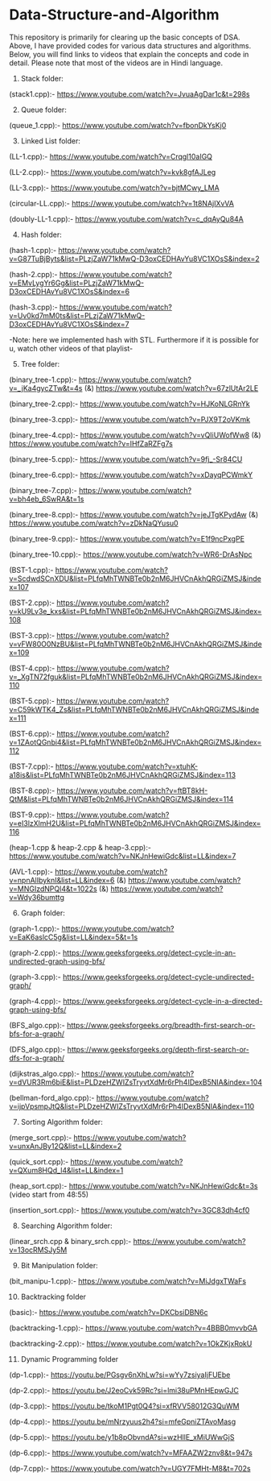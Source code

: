 # Data-Structure-and-Algorithm
This repository is primarily for clearing up the basic concepts of DSA.
Above, I have provided codes for various data structures and algorithms. Below, you will find links to videos that explain the concepts and code in detail. Please note that most of the videos are in Hindi language.

1. Stack folder:
 
(stack1.cpp):- https://www.youtube.com/watch?v=JvuaAgDar1c&t=298s


2. Queue folder:

(queue_1.cpp):- https://www.youtube.com/watch?v=fbonDkYsKj0


3. Linked List folder:
 
(LL-1.cpp):- https://www.youtube.com/watch?v=Crqgl10aIGQ

(LL-2.cpp):- https://www.youtube.com/watch?v=kvk8gfAJLeg

(LL-3.cpp):- https://www.youtube.com/watch?v=bjtMCwy_LMA

(circular-LL.cpp):- https://www.youtube.com/watch?v=1t8NAjIXvVA

(doubly-LL-1.cpp):- https://www.youtube.com/watch?v=c_dqAyQu84A


4. Hash folder:
 
(hash-1.cpp):- https://www.youtube.com/watch?v=G87TuBjByts&list=PLzjZaW71kMwQ-D3oxCEDHAvYu8VC1XOsS&index=2

(hash-2.cpp):- https://www.youtube.com/watch?v=EMvLygYr6Gg&list=PLzjZaW71kMwQ-D3oxCEDHAvYu8VC1XOsS&index=6

(hash-3.cpp):- https://www.youtube.com/watch?v=Uv0kd7mM0ts&list=PLzjZaW71kMwQ-D3oxCEDHAvYu8VC1XOsS&index=7

-Note: here we implemented hash with STL. Furthermore if it is possible for u, watch other videos of that playlist-


5. Tree folder:
 
(binary_tree-1.cpp):- https://www.youtube.com/watch?v=_jKa4gycZTw&t=4s
(&) https://www.youtube.com/watch?v=67zlUtAr2LE

(binary_tree-2.cpp):- https://www.youtube.com/watch?v=HJKoNLGRnYk

(binary_tree-3.cpp):- https://www.youtube.com/watch?v=PJX9T2oVKmk

(binary_tree-4.cpp):- https://www.youtube.com/watch?v=vQIiUWofWw8
(&) https://www.youtube.com/watch?v=IHfZaRZFg7s

(binary_tree-5.cpp):- https://www.youtube.com/watch?v=9fj_-Sr84CU

(binary_tree-6.cpp):- https://www.youtube.com/watch?v=xDayqPCWmkY

(binary_tree-7.cpp):- https://www.youtube.com/watch?v=bh4eb_6SwRA&t=1s

(binary_tree-8.cpp):- https://www.youtube.com/watch?v=jeJTgKPydAw
(&) https://www.youtube.com/watch?v=zDkNaQYusu0

(binary_tree-9.cpp):- https://www.youtube.com/watch?v=E1f9ncPxgPE

(binary_tree-10.cpp):- https://www.youtube.com/watch?v=WR6-DrAsNpc

(BST-1.cpp):- https://www.youtube.com/watch?v=ScdwdSCnXDU&list=PLfqMhTWNBTe0b2nM6JHVCnAkhQRGiZMSJ&index=107

(BST-2.cpp):- https://www.youtube.com/watch?v=kU9Lv3e_kxs&list=PLfqMhTWNBTe0b2nM6JHVCnAkhQRGiZMSJ&index=108

(BST-3.cpp):- https://www.youtube.com/watch?v=vFW80O0NzBU&list=PLfqMhTWNBTe0b2nM6JHVCnAkhQRGiZMSJ&index=109

(BST-4.cpp):- https://www.youtube.com/watch?v=_XgTN72fguk&list=PLfqMhTWNBTe0b2nM6JHVCnAkhQRGiZMSJ&index=110

(BST-5.cpp):- https://www.youtube.com/watch?v=C59kWTK4_Zs&list=PLfqMhTWNBTe0b2nM6JHVCnAkhQRGiZMSJ&index=111

(BST-6.cpp):- https://www.youtube.com/watch?v=1ZAotQGnbi4&list=PLfqMhTWNBTe0b2nM6JHVCnAkhQRGiZMSJ&index=112

(BST-7.cpp):- https://www.youtube.com/watch?v=xtuhK-a18is&list=PLfqMhTWNBTe0b2nM6JHVCnAkhQRGiZMSJ&index=113

(BST-8.cpp):- https://www.youtube.com/watch?v=ftBT8kH-QtM&list=PLfqMhTWNBTe0b2nM6JHVCnAkhQRGiZMSJ&index=114

(BST-9.cpp):- https://www.youtube.com/watch?v=eI3lzXlmH2U&list=PLfqMhTWNBTe0b2nM6JHVCnAkhQRGiZMSJ&index=116

(heap-1.cpp & heap-2.cpp & heap-3.cpp):- https://www.youtube.com/watch?v=NKJnHewiGdc&list=LL&index=7

(AVL-1.cpp):- https://www.youtube.com/watch?v=npnAlIbyknI&list=LL&index=6 (&) https://www.youtube.com/watch?v=MNGIzdNPQl4&t=1022s (&) https://www.youtube.com/watch?v=Wdy36bumttg

   
6. Graph folder:

(graph-1.cpp):- https://www.youtube.com/watch?v=EaK6aslcC5g&list=LL&index=5&t=1s

(graph-2.cpp):- https://www.geeksforgeeks.org/detect-cycle-in-an-undirected-graph-using-bfs/

(graph-3.cpp):- https://www.geeksforgeeks.org/detect-cycle-undirected-graph/

(graph-4.cpp):- https://www.geeksforgeeks.org/detect-cycle-in-a-directed-graph-using-bfs/

(BFS_algo.cpp):- https://www.geeksforgeeks.org/breadth-first-search-or-bfs-for-a-graph/

(DFS_algo.cpp):- https://www.geeksforgeeks.org/depth-first-search-or-dfs-for-a-graph/

(dijkstras_algo.cpp):- https://www.youtube.com/watch?v=dVUR3Rm6biE&list=PLDzeHZWIZsTryvtXdMr6rPh4IDexB5NIA&index=104

(bellman-ford_algo.cpp):- https://www.youtube.com/watch?v=ijpVpsmpJtQ&list=PLDzeHZWIZsTryvtXdMr6rPh4IDexB5NIA&index=110


7. Sorting Algorithm folder:

(merge_sort.cpp):- https://www.youtube.com/watch?v=unxAnJBy12Q&list=LL&index=2

(quick_sort.cpp):- https://www.youtube.com/watch?v=QXum8HQd_l4&list=LL&index=1

(heap_sort.cpp):- https://www.youtube.com/watch?v=NKJnHewiGdc&t=3s (video start from 48:55)

(insertion_sort.cpp):- https://www.youtube.com/watch?v=3GC83dh4cf0


8. Searching Algorithm folder:

(linear_srch.cpp & binary_srch.cpp):- https://www.youtube.com/watch?v=13ocRMSJy5M

9. Bit Manipulation folder:

(bit_manipu-1.cpp):- https://www.youtube.com/watch?v=MiJdgxTWaFs

10. Backtracking folder

(basic):- https://www.youtube.com/watch?v=DKCbsiDBN6c

(backtracking-1.cpp):- https://www.youtube.com/watch?v=4BBB0mvvbGA

(backtracking-2.cpp):- https://www.youtube.com/watch?v=1OkZKjxRokU

11. Dynamic Programming folder

(dp-1.cpp):- https://youtu.be/PGsgv6nXhLw?si=wYy7zsiyaIjFUEbe

(dp-2.cpp):- https://youtu.be/J2eoCvk59Rc?si=lmi38uPMnHEpwGJC

(dp-3.cpp):- https://youtu.be/tkoM1Pgt0Q4?si=xfRVV58012G3QuWM

(dp-4.cpp):- https://youtu.be/mNrzyuus2h4?si=mfeGpniZTAvoMasg

(dp-5.cpp):- https://youtu.be/y1b8pObvndA?si=wzHllE_xMiUWwGjS

(dp-6.cpp):- https://www.youtube.com/watch?v=MFAAZW2znv8&t=947s

(dp-7.cpp):- https://www.youtube.com/watch?v=UGY7FMHt-M8&t=702s
